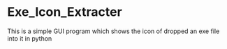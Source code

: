 # Exe_Icon_Extracter
This is a simple GUI program which shows the icon of dropped an exe file into it in python
